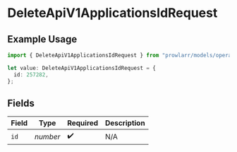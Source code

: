 # DeleteApiV1ApplicationsIdRequest

## Example Usage

```typescript
import { DeleteApiV1ApplicationsIdRequest } from "prowlarr/models/operations";

let value: DeleteApiV1ApplicationsIdRequest = {
  id: 257282,
};
```

## Fields

| Field              | Type               | Required           | Description        |
| ------------------ | ------------------ | ------------------ | ------------------ |
| `id`               | *number*           | :heavy_check_mark: | N/A                |